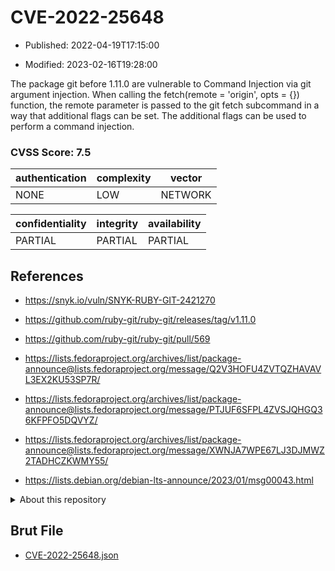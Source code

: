 # CVE-2022-25648

- Published: 2022-04-19T17:15:00

- Modified: 2023-02-16T19:28:00

The package git before 1.11.0 are vulnerable to Command Injection via git argument injection. When calling the fetch(remote = 'origin', opts = {}) function, the remote parameter is passed to the git fetch subcommand in a way that additional flags can be set. The additional flags can be used to perform a command injection.

### CVSS Score: **7.5**

| authentication | complexity | vector |
| --- | --- | --- |
| NONE | LOW | NETWORK |

| confidentiality | integrity | availability |
| --- | --- | --- |
| PARTIAL | PARTIAL | PARTIAL |

## References

* https://snyk.io/vuln/SNYK-RUBY-GIT-2421270

* https://github.com/ruby-git/ruby-git/releases/tag/v1.11.0

* https://github.com/ruby-git/ruby-git/pull/569

* https://lists.fedoraproject.org/archives/list/package-announce@lists.fedoraproject.org/message/Q2V3HOFU4ZVTQZHAVAVL3EX2KU53SP7R/

* https://lists.fedoraproject.org/archives/list/package-announce@lists.fedoraproject.org/message/PTJUF6SFPL4ZVSJQHGQ36KFPFO5DQVYZ/

* https://lists.fedoraproject.org/archives/list/package-announce@lists.fedoraproject.org/message/XWNJA7WPE67LJ3DJMWZ2TADHCZKWMY55/

* https://lists.debian.org/debian-lts-announce/2023/01/msg00043.html

<details>
<summary>About this repository</summary> 

  This repository is part of the project [Live Hack CVE](https://github.com/Live-Hack-CVE). Main website can be found [www.live-hack.org](https://www.live-hack.org) 
  
  Made by [Sn0wAlice](https://github.com/Sn0wAlice) for the people that care about security and need to have a feed of the latest CVEs. Hope you enjoy it, don't forget to star the repo and follow me on [Twitter](https://twitter.com/Sn0wAlice) and [Github](https://github.com/Sn0wAlice). And that is my [personnal website](https://www.alice-snow.me/)

  - [Home Page](https://github.com/Live-Hack-CVE)
  - [Framework](https://github.com/Live-Hack-CVE/cve-framework)
  - [CVE database](https://github.com/Live-Hack-CVE/full_database)
  - [Changelog](https://github.com/Live-Hack-CVE/Changelog)
</details>

## Brut File

* [CVE-2022-25648.json](https://raw.githubusercontent.com/Live-Hack-CVE/full_database/main/cves/2022/CVE-2022-25648.json)

